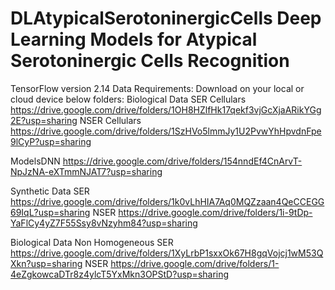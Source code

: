 # DLAtypicalSerotoninergicCells Deep Learning Models for Atypical Serotoninergic Cells Recognition
TensorFlow version 2.14
Data Requirements:
Download on your local or cloud device below folders:
Biological Data 
SER Cellulars  https://drive.google.com/drive/folders/1OH8HZlfHk17qekf3vjGcXjaARikYGg2E?usp=sharing
NSER Cellulars https://drive.google.com/drive/folders/1SzHVo5lmmJy1U2PvwYhHpvdnFpe9lCyP?usp=sharing

ModelsDNN https://drive.google.com/drive/folders/154nndEf4CnArvT-NpJzNA-eXTmmNJAT7?usp=sharing

Synthetic Data
SER https://drive.google.com/drive/folders/1k0vLhHIA7Aq0MQZzaan4QeCCEGG69IqL?usp=sharing
NSER https://drive.google.com/drive/folders/1i-9tDp-YaFlCy4yZ7F55Ssy8vNzyhm84?usp=sharing

Biological Data Non Homogeneous 
SER https://drive.google.com/drive/folders/1XyLrbP1sxxOk67H8gqVojcj1wM53QXkn?usp=sharing
NSER https://drive.google.com/drive/folders/1-4eZgkowcaDTr8z4ylcT5YxMkn3OPStD?usp=sharing

